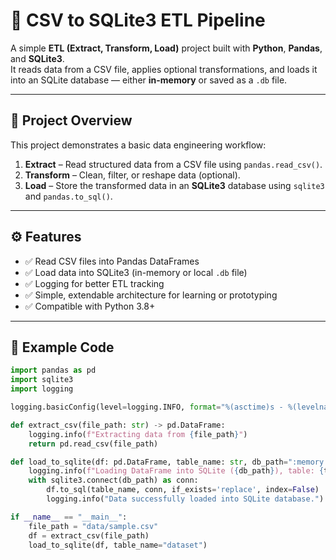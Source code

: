 # 🚀 CSV to SQLite3 ETL Pipeline

A simple **ETL (Extract, Transform, Load)** project built with **Python**, **Pandas**, and **SQLite3**.  
It reads data from a CSV file, applies optional transformations, and loads it into an SQLite database — either **in-memory** or saved as a `.db` file.

---

## 🧠 Project Overview

This project demonstrates a basic data engineering workflow:

1. **Extract** – Read structured data from a CSV file using `pandas.read_csv()`.
2. **Transform** – Clean, filter, or reshape data (optional).
3. **Load** – Store the transformed data in an **SQLite3** database using `sqlite3` and `pandas.to_sql()`.

---

## ⚙️ Features

- ✅ Read CSV files into Pandas DataFrames  
- ✅ Load data into SQLite3 (in-memory or local `.db` file)  
- ✅ Logging for better ETL tracking  
- ✅ Simple, extendable architecture for learning or prototyping  
- ✅ Compatible with Python 3.8+  

---

## 🧩 Example Code

```python
import pandas as pd
import sqlite3
import logging

logging.basicConfig(level=logging.INFO, format="%(asctime)s - %(levelname)s - %(message)s")

def extract_csv(file_path: str) -> pd.DataFrame:
    logging.info(f"Extracting data from {file_path}")
    return pd.read_csv(file_path)

def load_to_sqlite(df: pd.DataFrame, table_name: str, db_path=":memory:"):
    logging.info(f"Loading DataFrame into SQLite ({db_path}), table: {table_name}")
    with sqlite3.connect(db_path) as conn:
        df.to_sql(table_name, conn, if_exists='replace', index=False)
        logging.info("Data successfully loaded into SQLite database.")

if __name__ == "__main__":
    file_path = "data/sample.csv"
    df = extract_csv(file_path)
    load_to_sqlite(df, table_name="dataset")
